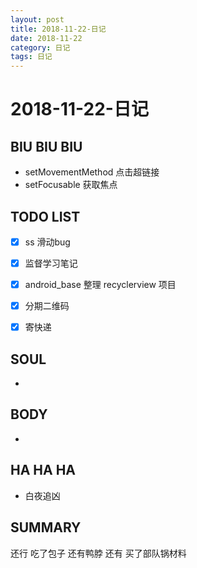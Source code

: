 ```yaml
---
layout: post
title: 2018-11-22-日记
date: 2018-11-22
category: 日记
tags: 日记
---
```

# 2018-11-22-日记
## BIU BIU BIU
- setMovementMethod 点击超链接
- setFocusable 获取焦点
 
## TODO LIST
- [x] ss 滑动bug

- [x] 监督学习笔记
- [x] android_base 整理 recyclerview 项目

- [x] 分期二维码
- [x] 寄快递

 
 
## SOUL
- 
 
## BODY
- 
 
## HA HA HA
- 白夜追凶
 
## SUMMARY
 还行 吃了包子 还有鸭脖 还有 买了部队锅材料  
 
